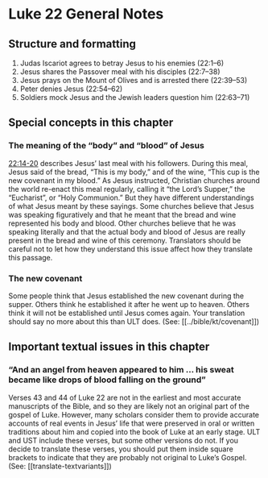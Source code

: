# Luke 22 General Notes

## Structure and formatting

1. Judas Iscariot agrees to betray Jesus to his enemies (22:1–6)
2. Jesus shares the Passover meal with his disciples (22:7–38)
3. Jesus prays on the Mount of Olives and is arrested there (22:39–53)
4. Peter denies Jesus (22:54–62)
5. Soldiers mock Jesus and the Jewish leaders question him (22:63–71)

## Special concepts in this chapter

### The meaning of the “body” and “blood” of Jesus

[22:14-20](../22/14.md) describes Jesus’ last meal with his followers. During this meal, Jesus said of the bread, “This is my body,” and of the wine, “This cup is the new covenant in my blood.” As Jesus instructed, Christian churches around the world re-enact this meal regularly, calling it “the Lord’s Supper,” the “Eucharist”, or “Holy Communion.” But they have different understandings of what Jesus meant by these sayings. Some churches believe that Jesus was speaking figuratively and that he meant that the bread and wine represented his body and blood. Other churches believe that he was speaking literally and that the actual body and blood of Jesus are really present in the bread and wine of this ceremony. Translators should be careful not to let how they understand this issue affect how they translate this passage.

### The new covenant

Some people think that Jesus established the new covenant during the supper. Others think he established it after he went up to heaven. Others think it will not be established until Jesus comes again. Your translation should say no more about this than ULT does. (See: [[../bible/kt/covenant]])

## Important textual issues in this chapter

### “And an angel from heaven appeared to him … his sweat became like drops of blood falling on the ground”

Verses 43 and 44 of Luke 22 are not in the earliest and most accurate manuscripts of the Bible, and so they are likely not an original part of the gospel of Luke. However, many scholars consider them to provide accurate accounts of real events in Jesus’ life that were preserved in oral or written traditions about him and copied into the book of Luke at an early stage. ULT and UST include these verses, but some other versions do not. If you decide to translate these verses, you should put them inside square brackets to indicate that they are probably not original to Luke’s Gospel. (See: [[translate-textvariants]])